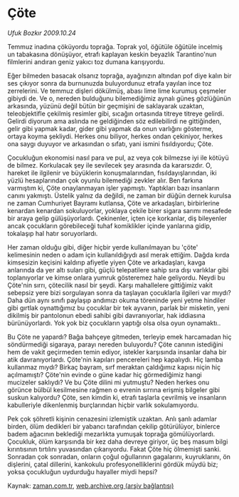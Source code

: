 # Çöte

*Ufuk Bozkır 2009.10.24*

<tr><td class="metin" colspan="2" style="padding-top: 20px; padding-left: 5px; padding-right: 10px;">Temmuz inadına çöküyordu toprağa. Toprak yol, öğütüle öğütüle incelmiş un tabakasına dönüşüyor, etrafı kaplayan keskin beyazlık Tarantino'nun filmlerini andıran geniz yakıcı toz dumana karışıyordu.</td></tr><tr><td class="metin" colspan="2" style="padding-top: 20px; padding-left: 5px; padding-right: 10px;"><p>Eğer bilmeden basacak olsanız toprağa, ayağınızın altından pof diye kalın bir ses çıkıyor sonra da burnunuzda buluyordunuz etrafa yayılan ince toz zerrelerini. Ve temmuz dişleri dökülmüş, abası lime lime kurumuş çeşmeler gibiydi de. Ve o, nereden bulduğunu bilemediğimiz aynalı güneş gözlüğünün arkasında, yüzünü değil bütün bir geçmişini de saklayarak uzaktan, teleobjektifle çekilmiş resimler gibi, sıcağın ortasında titreye titreye gelirdi. Gelirdi diyorum ama aslında ne geldiğinden söz edilebilirdi ne gittiğinden, gelir gibi yapmak kadar, gider gibi yapmak da onun varlığını gösterme, ortaya koyma şekliydi. Herkes onu biliyor, herkes ondan çekiniyor, herkes ona saygı duyuyor ve arkasından o sıfatı, yani ismini fısıldıyordu; Çöte.
<p>Çocukluğun ekonomisi nasıl para ve pul, az veya çok bilmezse iyi ile kötüyü de bilmez. Korkulacak şey ile sevilecek şey arasında da kararsızdır. O, hareket ile ilgilenir ve büyüklerin konuşmalarından, fısıldayışlarından, iki yüzlü hesaplarından çok oyunlu bilemediği zevkler alır. Ben farkına varmıştım ki, Çöte onaylanmayan işler yapmıştı. Yaptıkları bazı insanların canını yakmıştı. Üstelik yalnız da değildi, ne zaman bir düğün dernek kurulsa ne zaman Cumhuriyet Bayramı kutlansa, Çöte ve arkadaşları, birbirlerine kenardan kenardan sokuluyorlar, yoklaya çekile birer sigara sarımı mesafede bir araya gelip gülüşüyorlardı. Çekinenler, içten içe korkanlar, diş bileyenler ancak çocukların görebileceği tuhaf komiklikler içinde yanlarına gidip, tokalaşıp hal hatır soruyorlardı.
<p>Her zaman olduğu gibi, diğer hiçbir yerde kullanılmayan bu 'çöte' kelimesinin neden o adam için kullanıldığıydı asıl merak ettiğim. Dağda kırda kimsesizin keçisini kaldırıp afiyetle yiyen Çöte ve arkadaşları, kavga anlarında da yer altı suları gibi, güçlü telepatilere sahip sıra dışı varlıklar gibi toplanıyorlar ve kimse onlara yumruk gösteremez hale geliyordu. Neydi bu Çöte'nin sırrı, çötecilik nasıl bir şeydi. Karşı mahallelere gittiğimiz vakit sebepsiz yere bizi sorgulayan sonra da taşlayan çocuklarla ilgileri var mıydı? Daha dün aynı sınıfı paylaşıp andımızı okuma töreninde yeni yetme hindiler gibi gırtlak oynattığımız bu çocuklar bir tek ayvanın, parlak bir misketin, yeni dikilmiş bir pantolonun ebedi sahibi gibi davranıyorlar, hak iddiasına bürünüyorlardı. Yok yok biz çocukların yaptığı olsa olsa oyun oynamaktı..
<p>Bu Çöte ne yapardı? Bağa bahçeye gitmeden, terleyip emek harcamadan hiç söndürmediği sigaraya, parayı nereden buluyordu? Çöte canının istediğini hem de vakit geçirmeden temin ediyor, istekler karşısında insanlar daha bir atik davranıyorlardı. Çöte'nin kapıları pencereleri hep kapalıydı. Hiç lamba kullanmaz mıydı? Birkaç bayram, sırf meraktan çaldığımız kapısı niçin hiç açılmamıştı? Çöte'nin evinde o güne kadar hiç görmediğimiz hangi mucizeler saklıydı? Ve bu Çöte dilini mi yutmuştu? Neden herkes onu görünce bülbül kesilmesine rağmen o evrenin sırrına erişmiş bilgeler gibi suskun kalıyordu? Çöte, sen kimdin ki, etrafı taşlarla çevrilmiş ve insanların kabulleriyle dikenlenmiş burçlarından hiçbir varlık sokulamıyordu.
<p>Pek çok şöhretli kişinin cenazesini izlemiştik uzaktan. Anlı şanlı adamlar birden, ölüm dedikleri bir yabancı tarafından çekilip götürülüyor, binlerce badem ağacının beklediği mezarlıkta yumuşak toprağa gömülüyorlardı. Çocukluk, ölüm karşısında bir kez daha devreye giriyor, üç beş masum bilgi kırıntısının tırtılını yuvasından çıkarıyordu. Fakat Çöte hiç ölmemişti sanki. Sonradan çok sonradan, onların çoğul oğullarının gagalarını, kuyruklarını, ön dişlerini, çatal dillerini, kankokulu profesyonelliklerini gördük müydü biz; yoksa çocukluğun uydurduğu hayaller miydi hepsi?<br/></p></p></p></p></p></td></tr>

Kaynak: [zaman.com.tr](http://zaman.com.tr/yazar.do?yazino=906846), [web.archive.org (arşiv bağlantısı)](http://web.archive.org/web/20091028012427/http://zaman.com.tr:80/yazar.do?yazino=906846)

